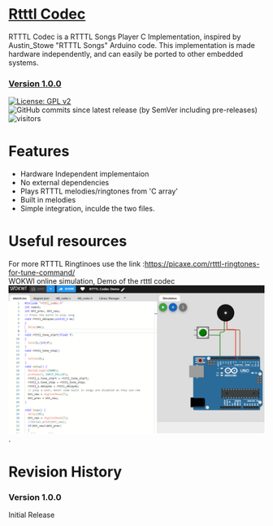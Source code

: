 # [Rtttl Codec](https://github.com/Magamanny/rtttl_codec)
RTTTL Codec is a RTTTL Songs Player C Implementation, inspired by Austin_Stowe "RTTTL Songs" Arduino code. This implementation is made hardware independently, and can easily be ported to other embedded systems.
### [Version 1.0.0](https://github.com/Magamanny/rtttl_codec/releases/tag/v1.0.0)
[![License: GPL v2](https://img.shields.io/badge/License-GPLv2-blue)](https://www.gnu.org/licenses/gpl-2.0)
![GitHub commits since latest release (by SemVer including pre-releases)](https://img.shields.io/github/commits-since/Magamanny/rtttl_codec/latest/main)
![visitors](https://visitor-badge.laobi.icu/badge?page_id=magamanny.rttl_codec)

# Features
- Hardware Independent implementaion
- No external dependencies
- Plays RTTTL melodies/ringtones from 'C array'
- Built in melodies
- Simple integration, inculde the two files.

# Useful resources
For more RTTTL Ringtinoes use the link :https://picaxe.com/rtttl-ringtones-for-tune-command/<br/>
WOKWI online simulation, Demo of the rtttl codec<br/>
[![WOKWI online simulation of the RandomMelody example](wokwi-rtttl-demo.png)](https://wokwi.com/projects/371218225099658241).

# Revision History

### Version 1.0.0
Initial Release
